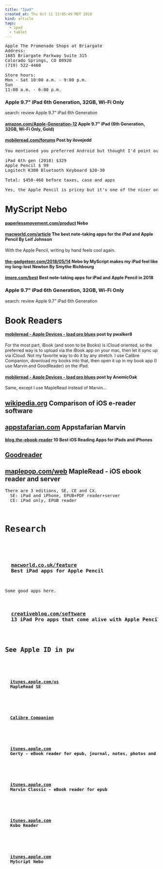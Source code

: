 ```yaml
---
title: "Ipad"
created_at: Thu Oct 11 13:05:49 MDT 2018
kind: article
tags:
  - ipad
  - tablet
---
```


<pre>
Apple The Promenade Shops at Briargate
Address:
1685 Briargate Parkway Suite 315
Colorado Springs, CO 80920
(719) 522-4460

Store hours:
Mon - Sat 10:00 a.m. - 9:00 p.m.
Sun
11:00 a.m. - 6:00 p.m.  
</pre>

<h3>Apple 9.7" iPad 6th Generation, 32GB, Wi-Fi Only</h3>

search: review Apple 9.7" iPad 6th Generation

<h4>
  <a href="https://www.amazon.com/Apple-Generation-128GB-Wi-Fi-Space/dp/B07CZMMQPM?th=1" target="_blank">amazon.com/Apple-Generation-12</a>
  Apple 9.7" iPad (6th Generation, 32GB, Wi-Fi Only, Gold) 
</h4>

<h4>
  <a href="https://www.mobileread.com/forums/showpost.php?p=3755479&postcount=6" target="_blank">mobileread.com/forums</a>
  Post by ilovejedd
</h4>

<pre>
You mentioned you preferred Android but thought I'd point out that your budget allows for an iPad.

iPad 6th gen (2018) $329
Apple Pencil $ 99
Logitech K380 Bluetooth Keyboard $20-30

Total: $450-460 before taxes, case and apps

Yes, the Apple Pencil is pricey but it's one of the nicer ones I've used. 
</pre>

<h1>MyScript Nebo</h1>

<h4>
  <a href="https://www.paperlessmovement.com/product/nebo/#aps-specs" target="_blank">paperlessmovement.com/product</a>
  Nebo
</h4>

<h4>
  <a href="https://www.macworld.com/article/3268231/software/the-best-note-taking-apps-for-the-ipad-and-apple-pencil.html" target="_blank">macworld.com/article</a>
  The best note-taking apps for the iPad and Apple Pencil By Leif Johnson 
</h4>

With the Apple Pencil, writing by hand feels cool again.

<h4>
  <a href="https://the-gadgeteer.com/2018/05/14/nebo-by-myscript-and-my-long-lost-newton/" target="_blank">the-gadgeteer.com/2018/05/14</a>
  Nebo by MyScript makes my iPad feel like my long-lost Newton By Smythe Richbourg
</h4>

<h4>
  <a href="https://www.imore.com/best-notetaking-handwriting-apps-apple-pencil-ipad" target="_blank">imore.com/best</a>
  Best note-taking apps for iPad and Apple Pencil in 2018
</h4>

<h3>Apple 9.7" iPad 6th Generation, 32GB, Wi-Fi Only</h3>

search: review Apple 9.7" iPad 6th Generation

<h1>Book Readers</h1>

<h4>
  <a href="https://www.mobileread.com/forums/showpost.php?p=3732664&postcount=4" target="_blank">mobileread - Apple Devices - Ipad pro blues</a>
  post by pwalker8
</h4>

For the most part, iBook (and soon to be Books) is iCloud oriented, so
the preferred way is to upload via the iBook app on your mac, then let
it sync up via iCloud. Not my favorite way to do it by any stretch. I
use Calibre Companion, download my books into that, then open it up in
my book app (I use Marvin and GoodReader) on the iPad.

<h4>
  <a href="https://www.mobileread.com/forums/showpost.php?p=3732675&postcount=5" target="_blank">mobileread - Apple Devices - Ipad pro blues</a>
  post by AnemicOak
</h4>

Same, except I use MapleRead instead of Marvin... 

<h2>
  <a href="https://en.wikipedia.org/wiki/Comparison_of_iOS_e-reader_software" target="_blank">wikipedia.org</a>
  Comparison of iOS e-reader software
</h2>

<h2>
  <a href="http://www.appstafarian.com/marvin.html" target="_blank">appstafarian.com</a>
  Appstafarian Marvin
</h2>

<h4>
  <a href="https://blog.the-ebook-reader.com/2017/01/22/10-best-ios-reading-apps-for-ipads-and-iphones/" target="_blank">blog.the-ebook-reader</a>
  10 Best iOS Reading Apps for iPads and iPhones
</h4>

<h2>
  <a href="https://www.goodreader.com/" target="_blank">Goodreader</a>
</h2>

<h2>
  <a href="https://www.maplepop.com/web/mr/index.php" target="_blank">maplepop.com/web</a>
  MapleRead - iOS ebook reader and server
</h2>

<pre>
There are 3 editions, SE, CE and CX.
  SE: iPad and iPhone, EPUB+PDF reader+server
  CE: iPad only, EPUB reader
<pre>

<h1>Research</h1>

<h3>
  <a href="https://www.macworld.co.uk/feature/iosapps/best-apple-pencil-apps-3677307/" target="_blank">macworld.co.uk/feature</a>
  Best iPad apps for Apple Pencil
</h3>

Some good apps here.

<h3>
  <a href="https://www.creativebloq.com/software/ipad-apps-make-most-apple-pencil-121518448" target="_blank">creativebloq.com/software</a>
  13 iPad Pro apps that come alive with Apple Pencil
</h3>

<h2>See Apple ID in pw</h2>

<h4>
  <a href="https://itunes.apple.com/us/app/mapleread-se/id860169741?mt=8" target="_blank">itunes.apple.com/us</a>
  MapleRead SE
</h4>

<h4>
  <a href="https://itunes.apple.com/us/app/calibre-companion/id1171161691#?platform=ipad" target="_blank">Calibre Companion</a>
</h4>

<h4>
  <a href="https://itunes.apple.com/us/app/gerty-ebook-reader-for-epub-journal-notes-photos-and-maps/id901817060#?platform=ipad" target="_blank">itunes.apple.com</a>
  Gerty - eBook reader for epub, journal, notes, photos and maps 4+ by Appstafarian 
</h4>

<h4>
  <a href="https://itunes.apple.com/us/app/marvin-classic-ebook-reader-for-epub/id667361209#?platform=ipad" target="_blank">itunes.apple.com</a>
  Marvin Classic - eBook reader for epub 
</h4>

<h4>
  <a href="https://itunes.apple.com/us/app/kobo-books/id301259483#?platform=ipad" target="_blank">itunes.apple.com</a>
  Kobo Reader
</h4>

<h4>
  <a href="https://itunes.apple.com/us/app/myscript-nebo/id1119601770?mt=8" target="_blank">itunes.apple.com</a>
  MyScript Nebo
</h4>

<!--
html boilerplate fragments
<a href="" target="_blank"></a>
<a name=""></a>
<img src="" width="400px">
<ul>
  <li></li>
  <li><a href="" target="_blank"></a></li>
</ul>
<pre>
</pre>
<p style="margin-bottom: 2em;"></p>
<hr style="border: 0; height: 3px; background: #333; background-image: linear-gradient(to right, #ccc, #333, #ccc);">
<pre><code>
</code></pre>
<math xmlns='http://www.w3.org/1998/Math/MathML' display='block'>
</math>
-->
